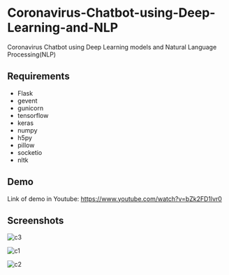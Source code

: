 # Coronavirus-Chatbot-using-Deep-Learning-and-NLP
Coronavirus Chatbot using Deep Learning models and Natural Language Processing(NLP)

## Requirements

- Flask
- gevent
- gunicorn
- tensorflow
- keras
- numpy
- h5py
- pillow
- socketio 
- nltk

## Demo

Link of demo in Youtube: https://www.youtube.com/watch?v=bZk2FD1lvr0

## Screenshots

![c3](https://user-images.githubusercontent.com/28219393/78250964-4c0fbd00-74f9-11ea-84f8-4e183cf3b4a7.JPG)


![c1](https://user-images.githubusercontent.com/28219393/78250959-4a45f980-74f9-11ea-93ce-e39c5142ce39.JPG)

![c2](https://user-images.githubusercontent.com/28219393/78250962-4b772680-74f9-11ea-91ed-a7b31ce1c90b.JPG)


